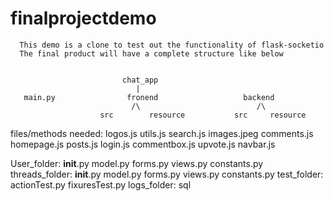 # finalprojectdemo
      This demo is a clone to test out the functionality of flask-socketio
      The final product will have a complete structure like below


                             chat_app
                                |
       main.py                fronend                   backend
                               /\                          /\ 
                        src        resource           src     resource
                        
                        
files/methods needed:
logos.js
utils.js
search.js
images.jpeg
comments.js
homepage.js
posts.js
login.js
commentbox.js
upvote.js
navbar.js

User_folder: __init__.py model.py    forms.py  views.py  constants.py
threads_folder: __init__.py model.py    forms.py  views.py  constants.py
test_folder: actionTest.py     fixuresTest.py
logs_folder: sql
